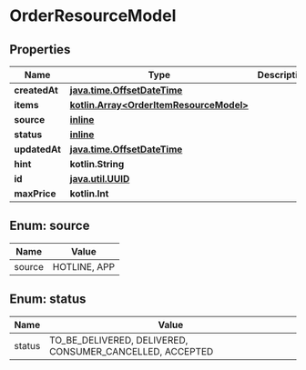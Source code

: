 
# OrderResourceModel

## Properties
Name | Type | Description | Notes
------------ | ------------- | ------------- | -------------
**createdAt** | [**java.time.OffsetDateTime**](java.time.OffsetDateTime.md) |  | 
**items** | [**kotlin.Array&lt;OrderItemResourceModel&gt;**](OrderItemResourceModel.md) |  | 
**source** | [**inline**](#SourceEnum) |  | 
**status** | [**inline**](#StatusEnum) |  | 
**updatedAt** | [**java.time.OffsetDateTime**](java.time.OffsetDateTime.md) |  | 
**hint** | **kotlin.String** |  |  [optional]
**id** | [**java.util.UUID**](java.util.UUID.md) |  |  [optional]
**maxPrice** | **kotlin.Int** |  |  [optional]


<a name="SourceEnum"></a>
## Enum: source
Name | Value
---- | -----
source | HOTLINE, APP


<a name="StatusEnum"></a>
## Enum: status
Name | Value
---- | -----
status | TO_BE_DELIVERED, DELIVERED, CONSUMER_CANCELLED, ACCEPTED



